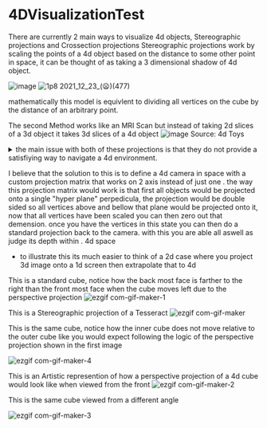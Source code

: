 # 4DVisualizationTest

There are currently 2 main ways to visualize 4d objects, Stereographic projections and Crossection projections
Stereographic projections work by scaling the points of a 4d object based on the distance to some other point in space,  it can be thought of as taking a 3 dimensional shadow of 4d object.

![image](https://user-images.githubusercontent.com/89361982/147189608-e3ef338c-004e-4880-b800-cf42340b30d8.png)
![1p8 2021_12_23_(😦)(477)](https://user-images.githubusercontent.com/89361982/147190919-2c27579d-d29b-4b72-bc1c-fedfd3015c9c.png)

mathematically this model is equivlent to dividing all vertices on the cube by the distance of an arbitrary point.

The second Method works like an MRI Scan but instead of taking 2d slices of a 3d object it takes 3d slices of a 4d object
![image](https://user-images.githubusercontent.com/89361982/147191103-54e314b7-4e03-4643-8b21-02ac2b573f0b.png)
Source: 4d Toys

<details>
<summary>the main issue with both of these projections is that they do not provide a satisfiying way to navigate a 4d environment.</summary>
  - cross section does not allow you to see anything past your 3d plane
  - stereo graphic independent of camera and therfore does not give any information
</details>

I believe that the solution to this is to define a 4d camera in space with a custom projection matrix that works on 2 axis instead of just one . 
the way this projection matrix would work is that first all objects would be projected onto a single "hyper plane" perpedicula, the projection would be double sided so all vertices above and bellow that plane would be projected onto it, now that all vertices have been scaled you can then zero out that demension. once you have the vertices in this state you can then do a standard projection back to the camera. with this you are able all aswell as judge its depth within . 4d space

- to illustrate this its much easier to think of a 2d case where you project 3d image onto a 1d screen then extrapolate that to 4d





This is a standard cube, notice how the back most face is farther to the right than the front most face when the cube moves left due to the perspective projection
![ezgif com-gif-maker-1](https://user-images.githubusercontent.com/89361982/139005143-31a2f04d-13e6-4420-839f-df152ec4d74f.gif)

This is a Stereographic projection of a Tesseract
![ezgif com-gif-maker](https://user-images.githubusercontent.com/89361982/139005135-2bb1e8b6-7517-4c36-87f6-61439cf98b9a.gif)



This is the same cube, notice how the inner cube does not move relative to the outer cube like you would expect following the logic of the perspective projection shown in the first image

![ezgif com-gif-maker-4](https://user-images.githubusercontent.com/89361982/139004725-e4ff6b14-746a-4a1a-9a19-24a3060e2921.gif)

This is an Artistic represention of how a perspective projection of a 4d cube would look like when viewed from the front
![ezgif com-gif-maker-2](https://user-images.githubusercontent.com/89361982/139004896-db6e215a-4a9e-4301-8295-21a8de6d9f57.gif)

This is the same cube viewed from a different angle

![ezgif com-gif-maker-3](https://user-images.githubusercontent.com/89361982/139004790-de6ebdeb-1e48-4295-b5b4-85b278def02d.gif)


